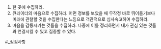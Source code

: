 1. 한 곳에 수집하라.
2. 큐레이터의 마음으로 수집하라.
	어떤 정보를 보았을 때 무작정 바로 뛰어들기보다 미래에 관찰할 것을 수집한다는 느낌으로 객관적으로 심사숙고하여 수집하라.
3. 마음을 감동시키는 것들을 수집하라.
	나중에 이를 정리하면서 내가 관심 있는 것들과 연결시킬 수 있고 집중할 수 있다.

#_점검사항
